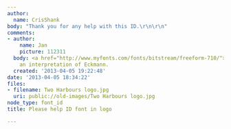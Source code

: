 ```yaml
---
author:
  name: CrisShank
body: "Thank you for any help with this ID.\r\n\r\n"
comments:
- author:
    name: Jan
    picture: 112311
  body: <a href="http://www.myfonts.com/fonts/bitstream/freeform-710/">Freeform 710</a>,
    an interpretation of Eckmann.
  created: '2013-04-05 19:22:48'
date: '2013-04-05 18:34:22'
files:
- filename: Two Harbours logo.jpg
  uri: public://old-images/Two Harbours logo.jpg
node_type: font_id
title: Please help ID font in logo

---
```

